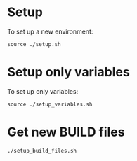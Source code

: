 # Setup
To set up a new environment:
```shell
source ./setup.sh
```
# Setup only variables
To set up only variables:
```shell
source ./setup_variables.sh
```
# Get new BUILD files
```shell
./setup_build_files.sh
```
